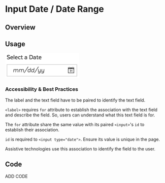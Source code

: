 # Input Date / Date Range


## Overview


## Usage

![](../../.gitbook/assets/form_input_date.png)

### Accessibility & Best Practices

The label and the text field have to be paired to identify the text field.

`<label>` requires `for` attribute to establish the association with the text field and describe the field. So, users can understand what this text field is for.

The `for` attribute share the same value with its paired `<input>`'s `id` to establish their association.

`id` is required to `<input type="date">`.  Ensure its value is unique in the page.

Assistive technologies use this association to identify the field to the user.

## Code

ADD CODE